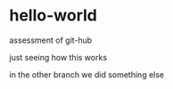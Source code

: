 hello-world
===========

assessment of git-hub

just seeing how this works

in the other branch we did something else
